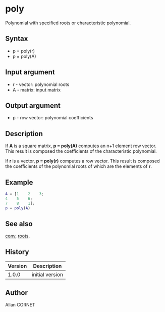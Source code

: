 

# poly

Polynomial with specified roots or characteristic polynomial.

## Syntax

- p = poly(r)
- p = poly(A)

## Input argument

 - r - vector: polynomial roots
 - A - matrix: input matrix

## Output argument

 - p - row vector: polynomial coefficients

## Description


  <p>If <b>A</b> is a square matrix, <b>p = poly(A)</b> computes an n+1 element row vector. This result is composed the coefficients of the characteristic polynomial.</p>
  <p>If <b>r</b> is a vector, <b>p = poly(r)</b> computes a row vector. This result is composed the coefficients of the polynomial roots of which are the elements of <b>r</b>.</p>


## Example

```matlab
A = [1    2    3;
4    5    6;
7    8    1];
p = poly(A)
```

## See also

[conv](../data_analysis/conv.md), [roots](roots.md).
## History

|Version|Description|
|------|------|
|1.0.0|initial version|


## Author

Allan CORNET



